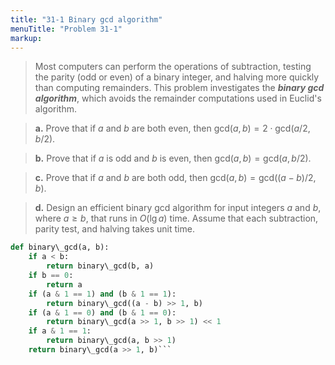 ```yaml
---
title: "31-1 Binary gcd algorithm"
menuTitle: "Problem 31-1"
markup:
---
```


> Most computers can perform the operations of subtraction, testing the parity (odd or even) of a binary integer, and halving more quickly than computing remainders. This problem investigates the __*binary gcd algorithm*__, which avoids the remainder computations used in Euclid's algorithm.

> **a.** Prove that if $a$ and $b$ are both even, then $\text{gcd}(a, b) = 2 \cdot \text{gcd}(a/2, b/2)$.

> **b.** Prove that if $a$ is odd and $b$ is even, then $\text{gcd}(a, b) = \text{gcd}(a, b/2)$.

> **c.** Prove that if $a$ and $b$ are both odd, then $\text{gcd}(a, b) = \text{gcd}((a - b) / 2, b)$.

> **d.** Design an efficient binary gcd algorithm for input integers $a$ and $b$, where $a \ge b$, that runs in $O(\lg a)$ time. Assume that each subtraction, parity test, and halving takes unit time.
```python
def binary\_gcd(a, b):
    if a < b:
        return binary\_gcd(b, a)
    if b == 0:
        return a
    if (a & 1 == 1) and (b & 1 == 1):
        return binary\_gcd((a - b) >> 1, b)
    if (a & 1 == 0) and (b & 1 == 0):
        return binary\_gcd(a >> 1, b >> 1) << 1
    if a & 1 == 1:
        return binary\_gcd(a, b >> 1)
    return binary\_gcd(a >> 1, b)```